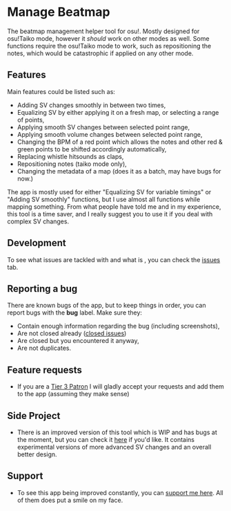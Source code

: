 # Manage Beatmap

The beatmap management helper tool for osu!. Mostly designed for osu!Taiko mode, however it *should* work on other modes as well. Some functions require the osu!Taiko mode to work, such as repositioning the notes, which would be catastrophic if applied on any other mode.

## Features

Main features could be listed such as:

- Adding SV changes smoothly in between two times,
- Equalizing SV by either applying it on a fresh map, or selecting a range of points,
- Applying smooth SV changes between selected point range,
- Applying smooth volume changes between selected point range,
- Changing the BPM of a red point which allows the notes and other red & green points to be shifted accordingly automatically,
- Replacing whistle hitsounds as claps,
- Repositioning notes (taiko mode only),
- Changing the metadata of a map (does it as a batch, may have bugs for now.)

The app is mostly used for either "Equalizing SV for variable timings" or "Adding SV smoothly" functions, but I use almost all functions while mapping something. From what people have told me and in my experience, this tool is a time saver, and I really suggest you to use it if you deal with complex SV changes.

## Development

To see what issues are tackled with and what is , you can check the [issues](https://github.com/frukoyurdakul/Manage_Beatmap/issues) tab.

## Reporting a bug

There are known bugs of the app, but to keep things in order, you can report bugs with the **bug** label.
Make sure they:

- Contain enough information regarding the bug (including screenshots),
- Are not closed already ([closed issues](https://github.com/frukoyurdakul/Manage_Beatmap/issues?q=is%3Aissue+is%3Aclosed))
- Are closed but you encountered it anyway,
- Are not duplicates.

## Feature requests

- If you are a [Tier 3 Patron](https://patreon.com/frukoyurdakul) I will gladly accept your requests and add them to the app (assuming they make sense)

## Side Project

- There is an improved version of this tool which is WIP and has bugs at the moment, but you can check it [here](https://github.com/frukoyurdakul/Upgraded-Beatmap-Help-Tool) if you'd like. It contains experimental versions of more advanced SV changes and an overall better design.

## Support

- To see this app being improved constantly, you can [support me here](https://patreon.com/frukoyurdakul). All of them does put a smile on my face.
